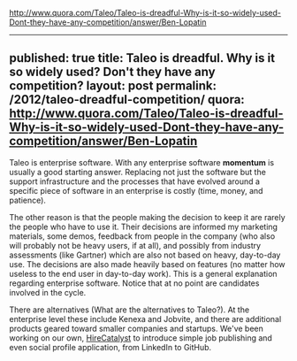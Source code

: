 http://www.quora.com/Taleo/Taleo-is-dreadful-Why-is-it-so-widely-used-Dont-they-have-any-competition/answer/Ben-Lopatin

---
published: true
title: Taleo is dreadful. Why is it so widely used? Don't they have any competition?
layout: post
permalink: /2012/taleo-dreadful-competition/
quora: http://www.quora.com/Taleo/Taleo-is-dreadful-Why-is-it-so-widely-used-Dont-they-have-any-competition/answer/Ben-Lopatin
---

Taleo is enterprise software. With any enterprise software **momentum**
is usually a good starting answer. Replacing not just the software but
the support infrastructure and the processes that have evolved around a
specific piece of software in an enterprise is costly (time, money, and
patience).

The other reason is that the people making the decision to keep it are
rarely the people who have to use it. Their decisions are informed my
marketing materials, some demos, feedback from people in the company
(who also will probably not be heavy users, if at all), and possibly
from industry assessments (like Gartner) which are also not based on
heavy, day-to-day use. The decisions are also made heavily based on
features (no matter how useless to the end user in day-to-day work).
This is a general explanation regarding enterprise software. Notice that
at no point are candidates involved in the cycle.

There are alternatives (What are the alternatives to Taleo?). At the
enterprise level these include Kenexa and Jobvite, and there are
additional products geared toward smaller companies and startups. We've
been working on our own, [HireCatalyst](http://hirecatalyst.com/) to
introduce simple job publishing and even social profile application,
from LinkedIn to GitHub.
